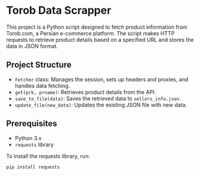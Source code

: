 # Torob Data Scrapper

This project is a Python script designed to fetch product information from Torob.com, a Persian e-commerce platform. The script makes HTTP requests to retrieve product details based on a specified URL and stores the data in JSON format.

## Project Structure

- `Fetcher` class: Manages the session, sets up headers and proxies, and handles data fetching.
- `get(prk, prname)`: Retrieves product details from the API.
- `save_to_file(data)`: Saves the retrieved data to `sellers_info.json`.
- `update_file(new_data)`: Updates the existing JSON file with new data.
  
## Prerequisites

- Python 3.x
- `requests` library

To install the requests library, run:
```bash
pip install requests
